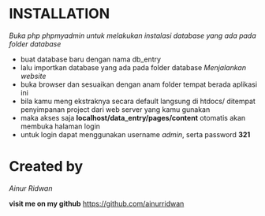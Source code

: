 # INSTALLATION
*Buka php phpmyadmin untuk melakukan instalasi database yang ada pada folder database*
* buat database baru dengan nama db_entry
* lalu importkan database yang ada pada folder database
_Menjalankan website_
* buka browser dan sesuaikan dengan anam folder tempat berada aplikasi ini
* bila kamu meng ekstraknya secara default langsung di htdocs/ ditempat penyimpanan project dari web server yang kamu gunakan
* maka akses saja **localhost/data_entry/pages/content** otomatis akan membuka halaman login
* untuk login dapat menggunakan username _admin_, serta password **321**

# Created by
*Ainur Ridwan*

**visit me on my github**
https://github.com/ainurridwan


